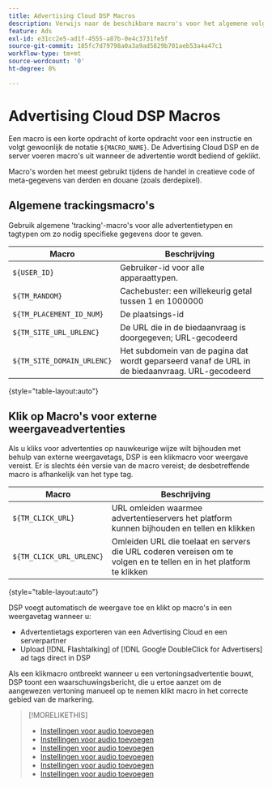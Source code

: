```yaml
---
title: Advertising Cloud DSP Macros
description: Verwijs naar de beschikbare macro's voor het algemene volgen en om kliks op derdevertoningsadvertenties te volgen.
feature: Ads
exl-id: e31cc2e5-ad1f-4555-a87b-0e4c3731fe5f
source-git-commit: 185fc7d79798a0a3a9ad5829b701aeb53a4a47c1
workflow-type: tm+mt
source-wordcount: '0'
ht-degree: 0%

---
```


# Advertising Cloud DSP Macros

Een macro is een korte opdracht of korte opdracht voor een instructie en volgt gewoonlijk de notatie `${MACRO_NAME}`. De Advertising Cloud DSP en de server voeren macro&#39;s uit wanneer de advertentie wordt bediend of geklikt.

Macro&#39;s worden het meest gebruikt tijdens de handel in creatieve code of meta-gegevens van derden en douane (zoals derdepixel).

## Algemene trackingsmacro&#39;s

Gebruik algemene &#39;tracking&#39;-macro&#39;s voor alle advertentietypen en tagtypen om zo nodig specifieke gegevens door te geven.

| Macro | Beschrijving |
| --------------- | ---------------------- |
| `${USER_ID}` | Gebruiker-id voor alle apparaattypen. |
| `${TM_RANDOM}` | Cachebuster: een willekeurig getal tussen 1 en 1000000 |
| `${TM_PLACEMENT_ID_NUM}` | De plaatsings-id |
| `${TM_SITE_URL_URLENC}` | De URL die in de biedaanvraag is doorgegeven; URL-gecodeerd |
| `${TM_SITE_DOMAIN_URLENC}` | Het subdomein van de pagina dat wordt geparseerd vanaf de URL in de biedaanvraag. URL-gecodeerd |

{style=&quot;table-layout:auto&quot;}

## Klik op Macro&#39;s voor externe weergaveadvertenties

Als u kliks voor advertenties op nauwkeurige wijze wilt bijhouden met behulp van externe weergavetags, DSP is een klikmacro voor weergave vereist. Er is slechts één versie van de macro vereist; de desbetreffende macro is afhankelijk van het type tag.

| Macro | Beschrijving |
| --------------- | ---------------------- |
| `${TM_CLICK_URL}` | URL omleiden waarmee advertentieservers het platform kunnen bijhouden en tellen en klikken |
| `${TM_CLICK_URL_URLENC}` | Omleiden URL die toelaat en servers die URL coderen vereisen om te volgen en te tellen en in het platform te klikken |

{style=&quot;table-layout:auto&quot;}

DSP voegt automatisch de weergave toe en klikt op macro&#39;s in een weergavetag wanneer u:

* Advertentietags exporteren van een Advertising Cloud en een serverpartner <!-- [Needs PM confirmation.] -->
* Upload [!DNL Flashtalking] of [!DNL Google DoubleClick for Advertisers] ad tags direct in DSP

Als een klikmacro ontbreekt wanneer u een vertoningsadvertentie bouwt, DSP toont een waarschuwingsbericht, die u ertoe aanzet om de aangewezen vertoning manueel op te nemen klikt macro in het correcte gebied van de markering.

>[!MORELIKETHIS]
>
>* [Instellingen voor audio toevoegen](/help/dsp/campaign-management/ads/ad-settings-audio.md)
>* [Instellingen voor audio toevoegen](/help/dsp/campaign-management/ads/ad-settings-connected-tv.md)
>* [Instellingen voor audio toevoegen](/help/dsp/campaign-management/ads/ad-settings-display.md)
>* [Instellingen voor audio toevoegen](/help/dsp/campaign-management/ads/ad-settings-mobile.md)
>* [Instellingen voor audio toevoegen](/help/dsp/campaign-management/ads/ad-settings-native.md)
>* [Instellingen voor audio toevoegen](/help/dsp/campaign-management/ads/ad-settings-pre-roll.md)

